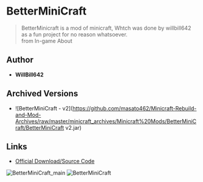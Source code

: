 <detail>

# BetterMiniCraft 
  
>BetterMinicraft is a mod of minicraft, Whtch was done by willbill642 as a fun project for no reason whatsoever.  
>from In-game About
  
## Author 
- **WillBill642** 

## Archived Versions 
- ![BetterMiniCraft - v2](https://github.com/masato462/Minicraft-Rebuild-and-Mod-Archives/raw/master/minicraft_archives/Minicraft%20Mods/BetterMiniCraft/BetterMiniCraft v2.jar) 

## Links
- [Official Download/Source Code](http://www.mediafire.com/?i001ptofyf7pvda)    

![BetterMiniCraft_main](https://github.com/masato462/Minicraft-Rebuild-and-Mod-Archives/blob/master/minicraft_archives/readme_shot/BetterMiniCraft_main.png)
![BetterMiniCraft](https://github.com/masato462/Minicraft-Rebuild-and-Mod-Archives/blob/master/minicraft_archives/readme_shot/BetterMiniCraft.png)
</detail>
<p>

<detail>